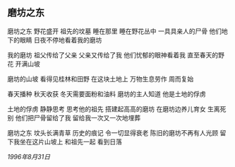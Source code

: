 ## 磨坊之东

磨坊之东 野花盛开
祖先的坟墓 睡在那里
睡在野花丛中
一具具亲人的尸骨
他们地下的眼睛
日夜不停地看着我的磨坊

我的磨坊
祖父传给了父亲
父亲又传给了我
他们忧郁的眼神看着我
直至春天的野花 开满山坡

磨坊的山坡
看得见桂林和田野
在这块土地上
万物生息劳作 周而复始

春天播种 秋天收获
冬天需要面粉和油料
磨坊的主人知道
他是土地的俘虏

土地的俘虏 静静思考
思考他的祖先
搭建起高高的磨坊
在磨坊边养儿育女 生离死别
他们把尸骨留给了我
留给我一次又一次地埋葬

磨坊之东 坟头长满青草
历史的痕记
令一切显得衰老
陈旧的磨坊不再有人光顾
留下我坐在这片山坡上
和祖先一起 看到日落

*1996年8月31日*